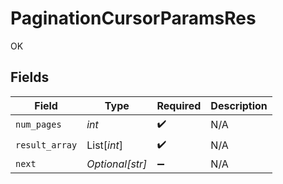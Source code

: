 # PaginationCursorParamsRes

OK


## Fields

| Field              | Type               | Required           | Description        |
| ------------------ | ------------------ | ------------------ | ------------------ |
| `num_pages`        | *int*              | :heavy_check_mark: | N/A                |
| `result_array`     | List[*int*]        | :heavy_check_mark: | N/A                |
| `next`             | *Optional[str]*    | :heavy_minus_sign: | N/A                |